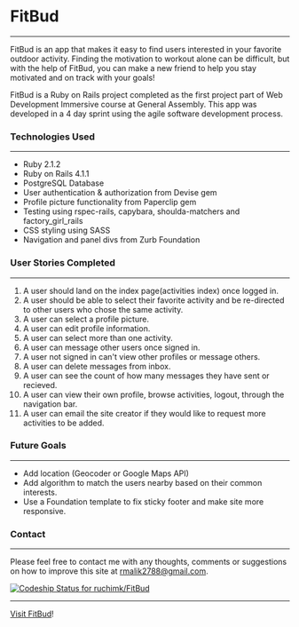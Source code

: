 # FitBud

- - -

FitBud is an app that makes it easy to find users interested in your favorite outdoor activity. Finding the motivation to workout alone can be difficult, but with the help of FitBud, you can make a new friend to help you stay motivated and on track with your goals!

FitBud is a Ruby on Rails project completed as the first project part of Web Development Immersive course at General Assembly. This app was developed in a 4 day sprint using the agile software development process.


### Technologies Used
- - -

* Ruby 2.1.2
* Ruby on Rails 4.1.1
* PostgreSQL Database
* User authentication & authorization from Devise gem
* Profile picture functionality from Paperclip gem
* Testing using rspec-rails, capybara, shoulda-matchers and factory_girl_rails
* CSS styling using SASS
* Navigation and panel divs from Zurb Foundation

### User Stories Completed
- - -

1. A user should land on the index page(activities index) once logged in.
2. A user should be able to select their favorite activity and be re-directed to other users who chose the same activity.
3. A user can select a profile picture.
4. A user can edit profile information.
5. A user can select more than one activity.
6. A user can message other users once signed in.
7. A user not signed in can't view other profiles or message others.
8. A user can delete messages from inbox.
9. A user can see the count of how many messages they have sent or recieved.
10. A user can view their own profile, browse activities, logout,  through the navigation bar.
11. A user can email the site creator if they would like to request more activities to be added.

### Future Goals
- - -

* Add location (Geocoder or Google Maps API)
* Add algorithm to match the users nearby based on their common interests.
* Use a Foundation template to fix sticky footer and make site more responsive.

### Contact
- - -

Please feel free to contact me with any thoughts, comments or suggestions on how to improve this site at rmalik2788@gmail.com.

[ ![Codeship Status for ruchimk/FitBud](https://codeship.com/projects/67580eb0-317f-0132-3617-42b9a23cf717/status)](https://codeship.com/projects/40121)

- - -
[Visit FitBud](https://mysterious-oasis-1066.herokuapp.com/activities)!
